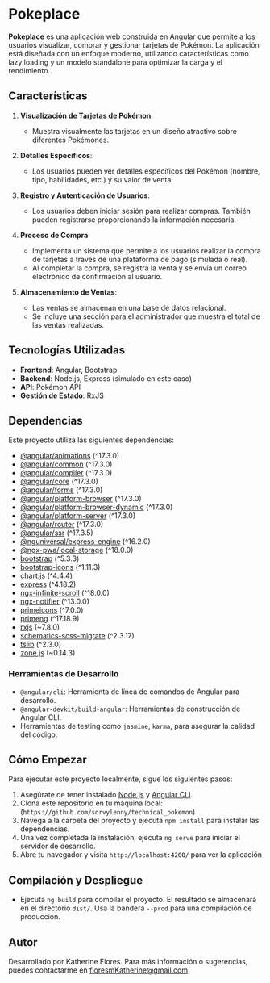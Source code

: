 # Pokeplace

**Pokeplace** es una aplicación web construida en Angular que permite a los usuarios visualizar, comprar y gestionar tarjetas de Pokémon. La aplicación está diseñada con un enfoque moderno, utilizando características como lazy loading y un modelo standalone para optimizar la carga y el rendimiento.

## Características

1. **Visualización de Tarjetas de Pokémon**:
   - Muestra visualmente las tarjetas en un diseño atractivo sobre diferentes Pokémones.

2. **Detalles Específicos**:
   - Los usuarios pueden ver detalles específicos del Pokémon (nombre, tipo, habilidades, etc.) y su valor de venta.

3. **Registro y Autenticación de Usuarios**:
   - Los usuarios deben iniciar sesión para realizar compras. También pueden registrarse proporcionando la información necesaria.

4. **Proceso de Compra**:
   - Implementa un sistema que permite a los usuarios realizar la compra de tarjetas a través de una plataforma de pago (simulada o real).
   - Al completar la compra, se registra la venta y se envía un correo electrónico de confirmación al usuario.

5. **Almacenamiento de Ventas**:
   - Las ventas se almacenan en una base de datos relacional.
   - Se incluye una sección para el administrador que muestra el total de las ventas realizadas.

## Tecnologías Utilizadas

- **Frontend**: Angular, Bootstrap
- **Backend**: Node.js, Express (simulado en este caso)
- **API**: Pokémon API
- **Gestión de Estado**: RxJS

## Dependencias

Este proyecto utiliza las siguientes dependencias:

- [@angular/animations](https://angular.io/api/animations) (^17.3.0)  
- [@angular/common](https://angular.io/api/common) (^17.3.0)  
- [@angular/compiler](https://angular.io/api/compiler) (^17.3.0)  
- [@angular/core](https://angular.io/api/core) (^17.3.0)  
- [@angular/forms](https://angular.io/api/forms) (^17.3.0)  
- [@angular/platform-browser](https://angular.io/api/platform-browser) (^17.3.0)  
- [@angular/platform-browser-dynamic](https://angular.io/api/platform-browser-dynamic) (^17.3.0)  
- [@angular/platform-server](https://angular.io/api/platform-server) (^17.3.0)  
- [@angular/router](https://angular.io/api/router) (^17.3.0)  
- [@angular/ssr](https://angular.io/api/ssr) (^17.3.5)  
- [@nguniversal/express-engine](https://github.com/angular/universal/tree/main/modules/express-engine) (^16.2.0)  
- [@ngx-pwa/local-storage](https://github.com/cyrilletuzi/angular-ngx-pwa-local-storage) (^18.0.0)  
- [bootstrap](https://getbootstrap.com/) (^5.3.3)  
- [bootstrap-icons](https://icons.getbootstrap.com/) (^1.11.3)  
- [chart.js](https://www.chartjs.org/) (^4.4.4)  
- [express](https://expressjs.com/) (^4.18.2)  
- [ngx-infinite-scroll](https://github.com/NearHuscarl/ngx-infinite-scroll) (^18.0.0)  
- [ngx-notifier](https://github.com/ngx-notifier/ngx-notifier) (^13.0.0)  
- [primeicons](https://primefaces.org/primeicons/) (^7.0.0)  
- [primeng](https://www.primefaces.org/primeng/) (^17.18.9)  
- [rxjs](https://rxjs.dev/) (~7.8.0)  
- [schematics-scss-migrate](https://github.com/angular/schematics-scss-migrate) (^2.3.17)  
- [tslib](https://github.com/microsoft/tslib) (^2.3.0)  
- [zone.js](https://zone.js.org/) (~0.14.3)  

### Herramientas de Desarrollo

- `@angular/cli`: Herramienta de línea de comandos de Angular para desarrollo.
- `@angular-devkit/build-angular`: Herramientas de construcción de Angular CLI.
- Herramientas de testing como `jasmine`, `karma`, para asegurar la calidad del código.

## Cómo Empezar

Para ejecutar este proyecto localmente, sigue los siguientes pasos:

1. Asegúrate de tener instalado [Node.js](https://nodejs.org/) y [Angular CLI](https://github.com/angular/angular-cli).
2. Clona este repositorio en tu máquina local: (`https://github.com/sorvylenny/technical_pokemon`)
3. Navega a la carpeta del proyecto y ejecuta `npm install` para instalar las dependencias.
4. Una vez completada la instalación, ejecuta `ng serve` para iniciar el servidor de desarrollo.
5. Abre tu navegador y visita `http://localhost:4200/` para ver la aplicación

## Compilación y Despliegue

- Ejecuta `ng build` para compilar el proyecto. El resultado se almacenará en el directorio `dist/`. Usa la bandera `--prod` para una compilación de producción.

## Autor

Desarrollado por Katherine Flores. Para más información o sugerencias, puedes contactarme en <floresmKatherine@gmail.com>
